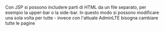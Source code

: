 Con JSP si possono includere parti di HTML da un file separato, per esempio la upper-bar o la side-bar. In questo modo si possono modificare 
una sola volta per tutte - invece con l'attuale AdminLTE bisogna cambiare tutte le pagine